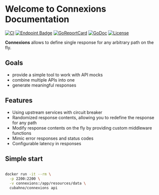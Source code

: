 # Welcome to Connexions Documentation

[![CI](https://github.com/cubahno/connexions/workflows/CI/badge.svg?event=push)](https://github.com/cubahno/connexions/actions/workflows/ci.yml?query=event%3Apush+branch%3Amaster+workflow%3ACI)
[![Endpoint Badge](https://img.shields.io/endpoint?url=https%3A%2F%2Fgist.githubusercontent.com%2Fcubahno%2F4110782af3ec09dd1ebabc3304756f1f%2Fraw%2Fcovbadge.json&labelColor=%23058FF3&color=%2306C53B)](https://github.com/cubahno/connexions/actions/workflows/ci.yml?query=event%3Apush+branch%3Amaster+workflow%3ACI)
[![GoReportCard](https://goreportcard.com/badge/github.com/cubahno/connexions)](https://goreportcard.com/report/github.com/cubahno/connexions)
[![GoDoc](https://godoc.org/github.com/cubahno/connexions?status.svg)](https://godoc.org/github.com/cubahno/connexions)
[![License](https://img.shields.io/github/license/cubahno/connexions)](https://github.com/cubahno/connexions/blob/master/LICENSE)


**Connexions** allows to define single response for any arbitrary path on the fly.<br/>

## Goals
- provide a simple tool to work with API mocks
- combine multiple APIs into one
- generate meaningful responses

## Features
- Using upstream services with circuit breaker
- Randomized response contents, allowing you to redefine the response for any path
- Modify response contents on the fly by providing custom middleware functions
- Mimic error responses and status codes
- Configurable latency in responses

## Simple start

```bash 

docker run -it --rm \
  -p 2200:2200 \
  -v connexions:/app/resources/data \
  cubahno/connexions api

``` 
